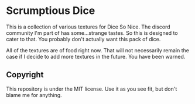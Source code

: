 # Scrumptious Dice

This is a collection of various textures for Dice So Nice. The discord community I'm part of has some...strange tastes. So this is designed to cater to that. You probably don't actually want this pack of dice.

All of the textures are of food right now. That will not necessarily remain the case if I decide to add more textures in the future. You have been warned.

## Copyright

This repository is under the MIT license. Use it as you see fit, but don't blame me for anything.
